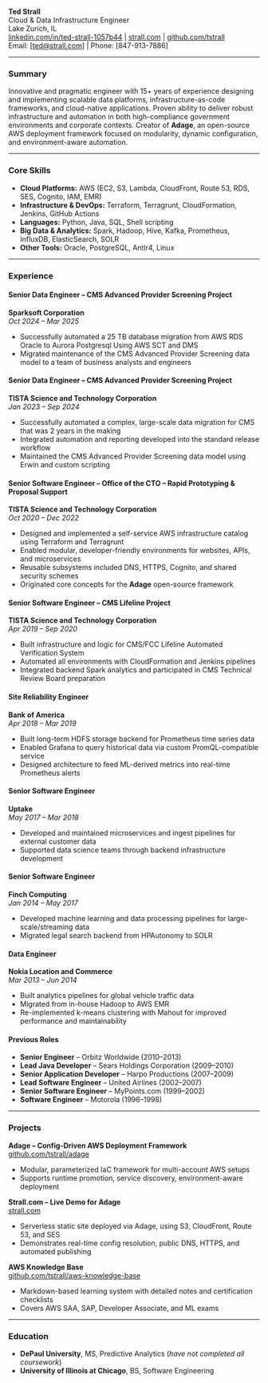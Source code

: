 **Ted Strall**  
Cloud & Data Infrastructure Engineer  
Lake Zurich, IL  
[linkedin.com/in/ted-strall-1057b44](https://www.linkedin.com/in/ted-strall-1057b44) | [strall.com](https://strall.com) | [github.com/tstrall](https://github.com/tstrall)  
Email: [ted@strall.com] | Phone: [847-913-7886]

---

### Summary
Innovative and pragmatic engineer with 15+ years of experience designing and implementing scalable data platforms, infrastructure-as-code frameworks, and cloud-native applications. Proven ability to deliver robust infrastructure and automation in both high-compliance government environments and corporate contexts. Creator of **Adage**, an open-source AWS deployment framework focused on modularity, dynamic configuration, and environment-aware automation.

---

### Core Skills
- **Cloud Platforms:** AWS (EC2, S3, Lambda, CloudFront, Route 53, RDS, SES, Cognito, IAM, EMR)
- **Infrastructure & DevOps:** Terraform, Terragrunt, CloudFormation, Jenkins, GitHub Actions
- **Languages:** Python, Java, SQL, Shell scripting
- **Big Data & Analytics:** Spark, Hadoop, Hive, Kafka, Prometheus, InfluxDB, ElasticSearch, SOLR
- **Other Tools:** Oracle, PostgreSQL, Antlr4, Linux

---

### Experience

#### Senior Data Engineer – CMS Advanced Provider Screening Project  
**Sparksoft Corporation**  
*Oct 2024 – Mar 2025*  
- Successfully automated a 25 TB database migration from AWS RDS Oracle to Aurora Postgresql Using AWS SCT and DMS
- Migrated maintenance of the CMS Advanced Provider Screening data model to a team of business analysts and engineers

#### Senior Data Engineer – CMS Advanced Provider Screening Project  
**TISTA Science and Technology Corporation**  
*Jan 2023 – Sep 2024*  
- Successfully automated a complex, large-scale data migration for CMS that was 2 years in the making
- Integrated automation and reporting developed into the standard release workflow
- Maintained the CMS Advanced Provider Screening data model using Erwin and custom scripting

#### Senior Software Engineer – Office of the CTO – Rapid Prototyping & Proposal Support
**TISTA Science and Technology Corporation**  
*Oct 2020 – Dec 2022*  
- Designed and implemented a self-service AWS infrastructure catalog using Terraform and Terragrunt
- Enabled modular, developer-friendly environments for websites, APIs, and microservices
- Reusable subsystems included DNS, HTTPS, Cognito, and shared security schemes
- Originated core concepts for the **Adage** open-source framework

#### Senior Software Engineer – CMS Lifeline Project
**TISTA Science and Technology Corporation**  
*Apr 2019 – Sep 2020*  
- Built infrastructure and logic for CMS/FCC Lifeline Automated Verification System
- Automated all environments with CloudFormation and Jenkins pipelines
- Integrated backend Spark analytics and participated in CMS Technical Review Board preparation

#### Site Reliability Engineer  
**Bank of America**  
*Apr 2018 – Mar 2019*  
- Built long-term HDFS storage backend for Prometheus time series data
- Enabled Grafana to query historical data via custom PromQL-compatible service
- Designed architecture to feed ML-derived metrics into real-time Prometheus alerts

#### Senior Software Engineer  
**Uptake**  
*May 2017 – Mar 2018*  
- Developed and maintained microservices and ingest pipelines for external customer data
- Supported data science teams through backend infrastructure development

#### Senior Software Engineer  
**Finch Computing**  
*Jan 2014 – May 2017*  
- Developed machine learning and data processing pipelines for large-scale/streaming data
- Migrated legal search backend from HPAutonomy to SOLR

#### Data Engineer  
**Nokia Location and Commerce**  
*Mar 2013 – Jun 2014*  
- Built analytics pipelines for global vehicle traffic data
- Migrated from in-house Hadoop to AWS EMR
- Re-implemented k-means clustering with Mahout for improved performance and maintainability

#### Previous Roles
- **Senior Engineer** – Orbitz Worldwide (2010–2013)
- **Lead Java Developer** – Sears Holdings Corporation (2009–2010)
- **Senior Application Developer** – Harpo Productions (2007–2009)
- **Lead Software Engineer** – United Airlines (2002–2007)
- **Senior Software Engineer** – MyPoints.com (1999–2002)
- **Software Engineer** – Motorola (1996–1998)

---

### Projects

**Adage – Config-Driven AWS Deployment Framework**  
[github.com/tstrall/adage](https://github.com/tstrall/adage)  
- Modular, parameterized IaC framework for multi-account AWS setups
- Supports runtime promotion, service discovery, environment-aware deployment

**Strall.com – Live Demo for Adage**  
[strall.com](https://strall.com)  
- Serverless static site deployed via Adage, using S3, CloudFront, Route 53, and SES
- Demonstrates real-time config resolution, public DNS, HTTPS, and automated publishing

**AWS Knowledge Base**  
[github.com/tstrall/aws-knowledge-base](https://github.com/tstrall/aws-knowledge-base)  
- Markdown-based learning system with detailed notes and certification checklists
- Covers AWS SAA, SAP, Developer Associate, and ML exams

---

### Education
- **DePaul University**, MS, Predictive Analytics (*have not completed all coursework*)
- **University of Illinois at Chicago**, BS, Software Engineering
